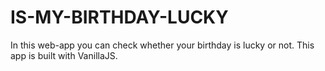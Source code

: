 # IS-MY-BIRTHDAY-LUCKY
In this web-app you can check whether your birthday is lucky or not.
This app  is built  with VanillaJS. 
